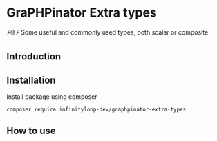 # GraPHPinator Extra types

:zap::globe_with_meridians::zap: Some useful and commonly used types, both scalar or composite.

## Introduction



## Installation

Install package using composer

```composer require infinityloop-dev/graphpinator-extra-types```

## How to use

